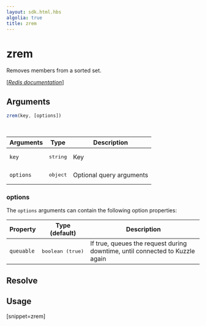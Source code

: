 ```yaml
---
layout: sdk.html.hbs
algolia: true
title: zrem
---
```


# zrem


Removes members from a sorted set.

[[_Redis documentation_]](https://redis.io/commands/zrem)

## Arguments

```js
zrem(key, [options])

```

<br/>

| Arguments    | Type    | Description |
|--------------|---------|-------------|
| `key` | <pre>string</pre> | Key |
| ``options`` | <pre>object</pre> | Optional query arguments |

### options

The `options` arguments can contain the following option properties:

| Property   | Type (default)   | Description                       |
| ---------- | ------- | --------------------------------- |
| `queuable` | <pre>boolean (true)</pre> | If true, queues the request during downtime, until connected to Kuzzle again |

## Resolve

## Usage

[snippet=zrem]
